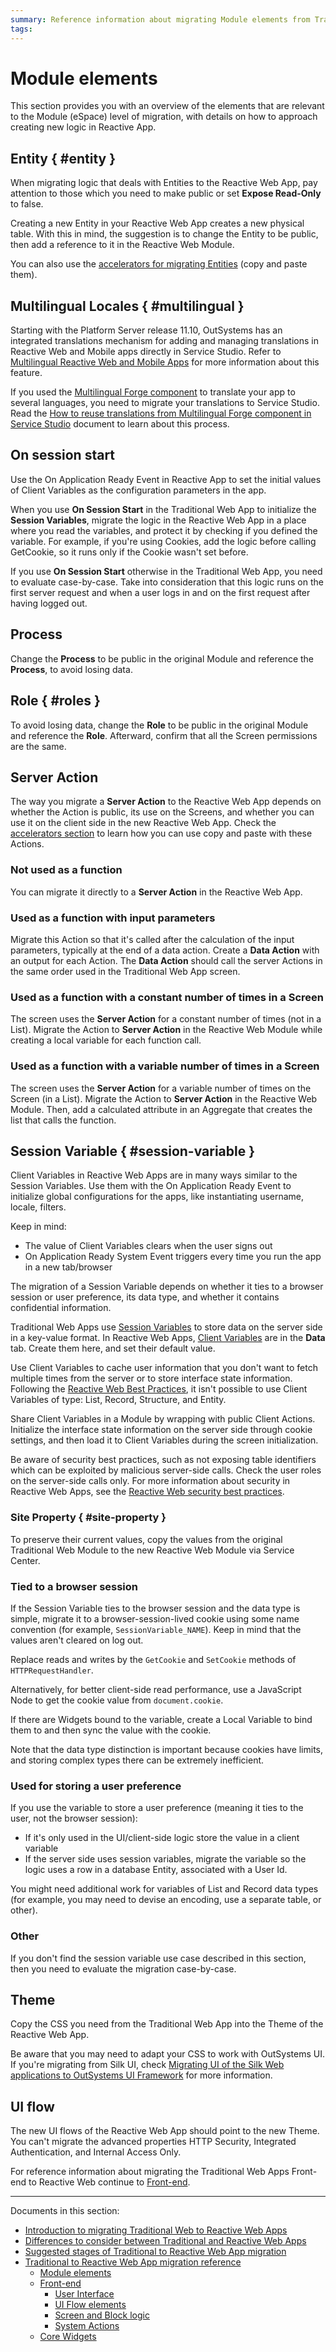 ```yaml
---
summary: Reference information about migrating Module elements from Traditional App to Reactive App.
tags:
---
```


# Module elements

This section provides you with an overview of the elements that are relevant to the Module (eSpace) level of migration, with details on how to approach creating new logic in Reactive App.

## Entity { #entity }

When migrating logic that deals with Entities to the Reactive Web App, pay attention to those which you need to make public or set **Expose Read-Only** to false.

Creating a new Entity in your Reactive Web App creates a new physical table. With this in mind, the suggestion is to change the Entity to be public, then add a reference to it in the Reactive Web Module.

You can also use the [accelerators for migrating Entities](reference.md#accelerators) (copy and paste them).

## Multilingual Locales { #multilingual }

Starting with the Platform Server release 11.10, OutSystems has an integrated translations mechanism for adding and managing translations in Reactive Web and Mobile apps directly in Service Studio. Refer to [Multilingual Reactive Web and Mobile Apps](https://success.outsystems.com/Documentation/11/Developing_an_Application/Design_UI/Multilingual_Reactive_Web_and_Mobile_Apps) for more information about this feature.

If you used the [Multilingual Forge component](https://www.outsystems.com/forge/component-overview/1784/multilingual-component) to translate your app to several languages, you need to migrate your translations to Service Studio. Read the [How to reuse translations from Multilingual Forge component in Service Studio](https://success.outsystems.com/Documentation/How-to_Guides/Front-End/How_to_reuse_translations_from_Multilingual_Forge_component_in_Service_Studio) document to learn about this process.

## On session start

<div class="info" markdown="1">

Use the On Application Ready Event in Reactive App to set the initial values of Client Variables as the configuration parameters in the app.

</div>

When you use **On Session Start** in the Traditional Web App to initialize the **Session Variables**, migrate the logic in the Reactive Web App in a place where you read the variables, and protect it by checking if you defined the variable. For example, if you're using Cookies, add the logic before calling GetCookie, so it runs only if the Cookie wasn't set before.

If you use **On Session Start** otherwise in the Traditional Web App, you need to evaluate case-by-case. Take into consideration that this logic runs on the first server request and when a user logs in and on the first request after having logged out.

## Process

Change the **Process** to be public in the original Module and reference the **Process**, to avoid losing data.

## Role { #roles }

To avoid losing data, change the **Role** to be public in the original Module and reference the **Role**. Afterward, confirm that all the Screen permissions are the same.

## Server Action

The way you migrate a **Server Action** to the Reactive Web App depends on whether the Action is public, its use on the Screens, and whether you can use it on the client side in the new Reactive Web App. Check the [accelerators section](reference.md#accelerators) to learn how you can use copy and paste with these Actions.

### Not used as a function

You can migrate it directly to a **Server Action** in the Reactive Web App.

### Used as a function with input parameters

Migrate this Action so that it's called after the calculation of the input parameters, typically at the end of a data action. Create a **Data Action** with an output for each Action. The **Data Action** should call the server Actions in the same order used in the Traditional Web App screen.

### Used as a function with a constant number of times in a Screen

The screen uses the **Server Action** for a constant number of times (not in a List). Migrate the Action to **Server Action** in the Reactive Web Module while creating a local variable for each function call.

### Used as a function with a variable number of times in a Screen

The screen uses the **Server Action** for a variable number of times on the Screen (in a List). Migrate the Action to **Server Action** in the Reactive Web Module. Then, add a calculated attribute in an Aggregate that creates the list that calls the function.

## Session Variable { #session-variable }

<div class="info" markdown="1">

Client Variables in Reactive Web Apps are in many ways similar to the Session Variables. Use them with the On Application Ready Event to initialize global configurations for the apps, like instantiating username, locale, filters. 

Keep in mind:

* The value of Client Variables clears when the user signs out
* On Application Ready System Event triggers every time you run the app in a new tab/browser

</div>

The migration of a Session Variable depends on whether it ties to a browser session or user preference, its data type, and whether it contains confidential information.

Traditional Web Apps use [Session Variables](https://success.outsystems.com/Documentation/11/Reference/OutSystems_Language/Data/Handling_Data/Session_Variable) to store data on the server side in a key-value format. In Reactive Web Apps, [Client Variables](https://success.outsystems.com/Documentation/11/Reference/OutSystems_Language/Data/Handling_Data/Client_Variable) are in the **Data** tab. Create them here, and set their default value.

Use Client Variables to cache user information that you don't want to fetch multiple times from the server or to store interface state information. Following the [Reactive Web Best Practices](https://www.outsystems.com/nextstep/2019/?wchannelid=lxt52ix89e&wmediaid=r85tt3f3hm), it isn't possible to use Client Variables of type: List, Record, Structure, and Entity.

Share Client Variables in a Module by wrapping with public Client Actions.
Initialize the interface state information on the server side through cookie settings, and then load it to Client Variables during the screen initialization.

<div class="warning" markdown="1">

Be aware of security best practices, such as not exposing table identifiers which can be exploited by malicious server-side calls. Check the user roles on the server-side calls only. For more information about security in Reactive Web Apps, see the [Reactive Web security best practices](https://success.outsystems.com/Documentation/Best_Practices/Security/Reactive_web_security_best_practices).

</div>

### Site Property { #site-property }

To preserve their current values, copy the values from the original Traditional Web Module to the new Reactive Web Module via Service Center.

### Tied to a browser session

If the Session Variable ties to the browser session and the data type is simple, migrate it to a browser-session-lived cookie using some name convention (for example, `SessionVariable_NAME`). Keep in mind that the values aren't cleared on log out.

Replace reads and writes by the `GetCookie` and `SetCookie` methods of `HTTPRequestHandler`.

Alternatively, for better client-side read performance, use a JavaScript Node to get the cookie value from `document.cookie`.

If there are Widgets bound to the variable, create a Local Variable to bind them to and then sync the value with the cookie.

Note that the data type distinction is important because cookies have limits, and storing complex types there can be extremely inefficient.

### Used for storing a user preference

If you use the variable to store a user preference (meaning it ties to the user, not the browser session):

* If it's only used in the UI/client-side logic store the value in a client variable
* If the server side uses session variables, migrate the variable so the logic uses a row in a database Entity, associated with a User Id.

You might need additional work for variables of List and Record data types (for example, you may need to devise an encoding, use a separate table, or other).

### Other

If you don't find the session variable use case described in this section, then you need to evaluate the migration case-by-case.

## Theme

Copy the CSS you need from the Traditional Web App into the Theme of the Reactive Web App.

Be aware that you may need to adapt your CSS to work with OutSystems UI. If you're migrating from Silk UI, check [Migrating UI of the Silk Web applications to OutSystems UI Framework](https://success.outsystems.com/Support/Enterprise_Customers/Upgrading/Migrating_UI_of_the_Silk_Web_applications_to_OutSystems_UI_Framework) for more information.

## UI flow

The new UI flows of the Reactive Web App should point to the new Theme. You can't migrate the advanced properties HTTP Security, Integrated Authentication, and Internal Access Only.

For reference information about migrating the Traditional Web Apps Front-end to Reactive Web continue to [Front-end](<ref-frontend-intro.md>).

---

Documents in this section:

* [Introduction to migrating Traditional Web to Reactive Web Apps](intro.md)
* [Differences to consider between Traditional and Reactive Web Apps](differences.md)
* [Suggested stages of Traditional to Reactive Web App migration](stages.md)
* [Traditional to Reactive Web App migration reference](reference.md)
    * [Module elements](ref-module-elements.md)
    * [Front-end](ref-frontend-intro.md)
        * [User Interface](ref-frontend-ui.md)
        * [UI Flow elements](ref-frontend-ui-flows.md)
        * [Screen and Block logic](ref-frontend-screen-and-block.md)
        * [System Actions](ref-system-actions.md)
    * [Core Widgets](ref-core-widgets.md)
